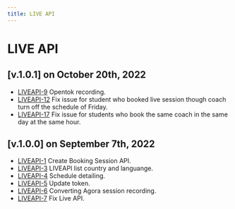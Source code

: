 ```yaml
---
title: LIVE API
---
```


# LIVE API

## [v.1.0.1] on October 20th, 2022
- [LIVEAPI-9](https://dyned.myjetbrains.com/youtrack/issue/LIVEAPI-9) Opentok recording.
- [LIVEAPI-12](https://dyned.myjetbrains.com/youtrack/issue/LIVEAPI-12) Fix issue for student who booked live session though coach turn off the schedule of Friday.
- [LIVEAPI-17](https://dyned.myjetbrains.com/youtrack/issue/LIVEAPI-17) Fix issue for students who book the same coach in the same day at the same hour.

## [v.1.0.0] on September 7th, 2022
- [LIVEAPI-1](https://dyned.myjetbrains.com/youtrack/issue/LIVEAPI-1) Create Booking Session API.
- [LIVEAPI-3](https://dyned.myjetbrains.com/youtrack/issue/LIVEAPI-3) LIVEAPI list country and languange.
- [LIVEAPI-4](https://dyned.myjetbrains.com/youtrack/issue/LIVEAPI-4) Schedule detailing.
- [LIVEAPI-5](https://dyned.myjetbrains.com/youtrack/issue/LIVEAPI-5) Update token.
- [LIVEAPI-6](https://dyned.myjetbrains.com/youtrack/issue/LIVEAPI-6) Converting Agora session recording.
- [LIVEAPI-7](https://dyned.myjetbrains.com/youtrack/issue/LIVEAPI-7) Fix Live API.